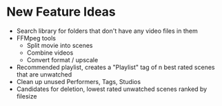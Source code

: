 # New Feature Ideas

- Search library for folders that don't have any video files in them
- FFMpeg tools
    - Split movie into scenes
    - Combine videos
    - Convert format / upscale
- Recommended playlist, creates a "Playlist" tag of n best rated scenes that are unwatched
- Clean up unused Performers, Tags, Studios
- Candidates for deletion, lowest rated unwatched scenes ranked by filesize

